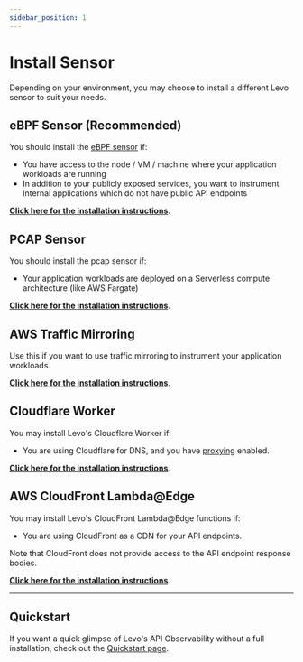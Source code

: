 ```yaml
---
sidebar_position: 1
---
```


# Install Sensor

Depending on your environment, you may choose to install a different Levo sensor to suit your needs.

## eBPF Sensor (Recommended)
You should install the [eBPF sensor](/api-observability/concepts.md#ebpf-sensor) if:

- You have access to the node / VM / machine where your application workloads are running
- In addition to your publicly exposed services, you want to instrument internal applications which do not have public API endpoints

[**Click here for the installation instructions**](/api-observability/install-guide/install-sensor/ebpf-sensor.md).

## PCAP Sensor
You should install the pcap sensor if:

- Your application workloads are deployed on a Serverless compute architecture (like AWS Fargate)

[**Click here for the installation instructions**](/api-observability/install-guide/install-sensor/pcap-sensor.md).

## AWS Traffic Mirroring
Use this if you want to use traffic mirroring to instrument your application workloads.

[**Click here for the installation instructions**](/api-observability/install-guide/install-sensor/aws-traffic-mirroring.md).

## Cloudflare Worker
You may install Levo's Cloudflare Worker if:

- You are using Cloudflare for DNS, and you have [proxying](https://developers.cloudflare.com/dns/manage-dns-records/reference/proxied-dns-records/) enabled.

[**Click here for the installation instructions**](/api-observability/install-guide/install-sensor/cloudflare-worker.md).

## AWS CloudFront Lambda@Edge
You may install Levo's CloudFront Lambda@Edge functions if:

- You are using CloudFront as a CDN for your API endpoints.

Note that CloudFront does not provide access to the API endpoint response bodies.

[**Click here for the installation instructions**](/api-observability/install-guide/install-sensor/aws-cloudfront.md).

---

## Quickstart

If you want a quick glimpse of Levo's API Observability without a full installation, check out the [Quickstart page](/api-observability/quickstart/quickstart.md).

